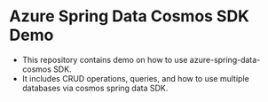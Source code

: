 # Azure Spring Data Cosmos SDK Demo

* This repository contains demo on how to use azure-spring-data-cosmos SDK. 
* It includes CRUD operations, queries, and how to use multiple databases via cosmos spring data SDK. 
